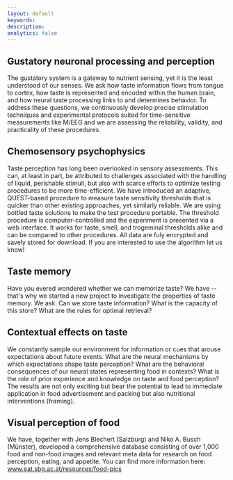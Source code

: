 ```yaml
---
layout: default
keywords:
description:  
analytics: false 
---
```


## <i class="fa fa-folder-open-o fa-2x" aria-hidden="true" style="center"></i> Gustatory neuronal processing and perception
The gustatory system is a gateway to nutrient sensing, yet it is the least understood of our senses. We ask how taste information flows from tongue to cortex, how taste is represented and encoded within the human brain, and how neural taste processing links to and determines behavior. To address these questions, we continuously develop precise stimulation techniques and experimental protocols suited for time-sensitive measurements like M/EEG and we are assessing the reliability, validity, and practicality of these procedures.

## <i class="fa fa-folder-open-o fa-2x" aria-hidden="true" style="center"></i> Chemosensory psychophysics
Taste perception has long been overlooked in sensory assessments. This can, at least in part, be attributed to challenges associated with the handling of liquid, perishable stimuli, but also with scarce efforts to optimize testing procedures to be more time-efficient. We have  introduced an adaptive, QUEST-based procedure to measure taste sensitivity thresholds that is quicker than other existing approaches, yet similarly reliable. We are using bottled taste solutions to make the test procedure portable. The threshold procedure is computer-controlled and the experiment is presented via a web interface. It works for taste, smell, and trogeminal thresholds alike and can be compared to other procedures. All data are fuly encrypted and savely stored for download. If you are interested to use the algorithm let us know! 

## <i class="fa fa-folder-open-o fa-2x" aria-hidden="true" style="center"></i> Taste memory
Have you evered wondered whether we can memorize taste? We have -- that's why we started a new project to investigate the properties of taste memory. We ask: Can we store taste information? What is the capacity of this store? What are the rules for optimal retrieval? 

## <i class="fa fa-folder-open-o fa-2x" aria-hidden="true" style="center"></i>  Contextual effects on taste
We constantly sample our environment for information or cues that arouse expectations about future events. What are the neural mechanisms by which expectations shape taste perception? What are the behavioral consequences of our neural states representing food in contexts? What is the role of prior experience and knowledge on taste and food perception? The results are not only exciting but bear the potential to lead to immediate application in food advertisement and packing but also nutritional interventions (framing).

## <i class="fa fa-folder-open-o fa-2x" aria-hidden="true" style="center"></i>  Visual perception of food
We have, together with Jens Blechert (Salzburg) and Niko A. Busch (Münster), developed a comprehensive database consisting of over 1,000 food and non-food images and relevant meta data for research on food perception, eating, and appetite. You can find more information here: www.eat.sbg.ac.at/resources/food-pics
